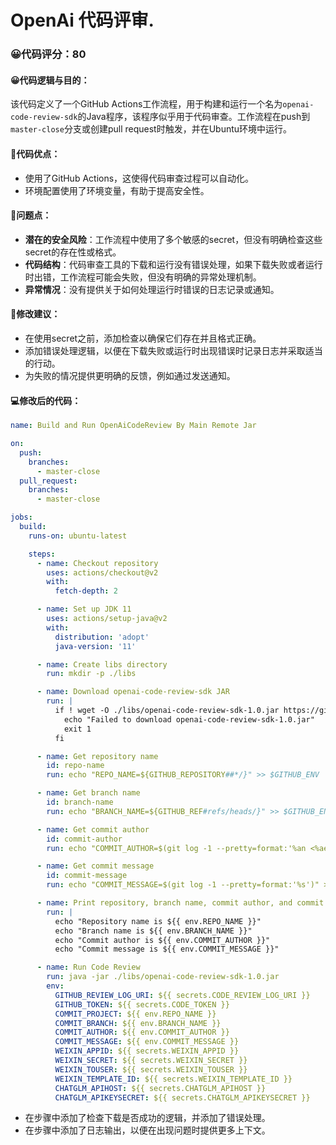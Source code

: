 # OpenAi 代码评审.
### 😀代码评分：80
#### 😀代码逻辑与目的：
该代码定义了一个GitHub Actions工作流程，用于构建和运行一个名为`openai-code-review-sdk`的Java程序，该程序似乎用于代码审查。工作流程在push到`master-close`分支或创建pull request时触发，并在Ubuntu环境中运行。

#### 🎯代码优点：
- 使用了GitHub Actions，这使得代码审查过程可以自动化。
- 环境配置使用了环境变量，有助于提高安全性。

#### 🤔问题点：
- **潜在的安全风险**：工作流程中使用了多个敏感的secret，但没有明确检查这些secret的存在性或格式。
- **代码结构**：代码审查工具的下载和运行没有错误处理，如果下载失败或者运行时出错，工作流程可能会失败，但没有明确的异常处理机制。
- **异常情况**：没有提供关于如何处理运行时错误的日志记录或通知。

#### 🎯修改建议：
- 在使用secret之前，添加检查以确保它们存在并且格式正确。
- 添加错误处理逻辑，以便在下载失败或运行时出现错误时记录日志并采取适当的行动。
- 为失败的情况提供更明确的反馈，例如通过发送通知。

#### 💻修改后的代码：
```yaml
name: Build and Run OpenAiCodeReview By Main Remote Jar

on:
  push:
    branches:
      - master-close
  pull_request:
    branches:
      - master-close

jobs:
  build:
    runs-on: ubuntu-latest

    steps:
      - name: Checkout repository
        uses: actions/checkout@v2
        with:
          fetch-depth: 2

      - name: Set up JDK 11
        uses: actions/setup-java@v2
        with:
          distribution: 'adopt'
          java-version: '11'

      - name: Create libs directory
        run: mkdir -p ./libs

      - name: Download openai-code-review-sdk JAR
        run: |
          if ! wget -O ./libs/openai-code-review-sdk-1.0.jar https://github.com/273JIA/openai-code-review-log/releases/download/v1.0/openai-code-review-sdk-1.0.jar; then
            echo "Failed to download openai-code-review-sdk-1.0.jar"
            exit 1
          fi

      - name: Get repository name
        id: repo-name
        run: echo "REPO_NAME=${GITHUB_REPOSITORY##*/}" >> $GITHUB_ENV

      - name: Get branch name
        id: branch-name
        run: echo "BRANCH_NAME=${GITHUB_REF#refs/heads/}" >> $GITHUB_ENV

      - name: Get commit author
        id: commit-author
        run: echo "COMMIT_AUTHOR=$(git log -1 --pretty=format:'%an <%ae>')" >> $GITHUB_ENV

      - name: Get commit message
        id: commit-message
        run: echo "COMMIT_MESSAGE=$(git log -1 --pretty=format:'%s')" >> $GITHUB_ENV

      - name: Print repository, branch name, commit author, and commit message
        run: |
          echo "Repository name is ${{ env.REPO_NAME }}"
          echo "Branch name is ${{ env.BRANCH_NAME }}"
          echo "Commit author is ${{ env.COMMIT_AUTHOR }}"
          echo "Commit message is ${{ env.COMMIT_MESSAGE }}"

      - name: Run Code Review
        run: java -jar ./libs/openai-code-review-sdk-1.0.jar
        env:
          GITHUB_REVIEW_LOG_URI: ${{ secrets.CODE_REVIEW_LOG_URI }}
          GITHUB_TOKEN: ${{ secrets.CODE_TOKEN }}
          COMMIT_PROJECT: ${{ env.REPO_NAME }}
          COMMIT_BRANCH: ${{ env.BRANCH_NAME }}
          COMMIT_AUTHOR: ${{ env.COMMIT_AUTHOR }}
          COMMIT_MESSAGE: ${{ env.COMMIT_MESSAGE }}
          WEIXIN_APPID: ${{ secrets.WEIXIN_APPID }}
          WEIXIN_SECRET: ${{ secrets.WEIXIN_SECRET }}
          WEIXIN_TOUSER: ${{ secrets.WEIXIN_TOUSER }}
          WEIXIN_TEMPLATE_ID: ${{ secrets.WEIXIN_TEMPLATE_ID }}
          CHATGLM_APIHOST: ${{ secrets.CHATGLM_APIHOST }}
          CHATGLM_APIKEYSECRET: ${{ secrets.CHATGLM_APIKEYSECRET }}
```

- 在步骤中添加了检查下载是否成功的逻辑，并添加了错误处理。
- 在步骤中添加了日志输出，以便在出现问题时提供更多上下文。